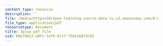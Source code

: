 ```yaml
---
content_type: resource
description: ''
file: /media/https%3A/open-learning-course-data-rc.s3.amazonaws.com/6-042j-mathematics-for-computer-science-spring-2015/66e78623a8fc1ef09c1775641b833c82_fV3v6qQ3w4A.pdf
file_type: application/pdf
resourcetype: Document
title: 3play pdf file
uid: 66e78623-a8fc-1ef0-9c17-75641b833c82
---
```

